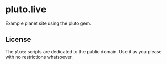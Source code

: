 # pluto.live

Example planet site using the pluto gem.



## License

The `pluto` scripts are dedicated to the public domain.
Use it as you please with no restrictions whatsoever.